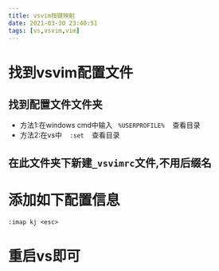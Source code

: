 ```yaml
---
title: vsvim按键映射
date: 2021-03-30 23:40:51
tags: [vs,vsvim,vim]
---
```



# 找到vsvim配置文件


## 找到配置文件文件夹

- 方法1:在windows cmd中输入   `%USERPROFILE%`    查看目录
- 方法2:在vs中    `:set`    查看目录

## 在此文件夹下新建`_vsvimrc`文件,不用后缀名

# 添加如下配置信息

`:imap kj <esc>`

# 重启vs即可
